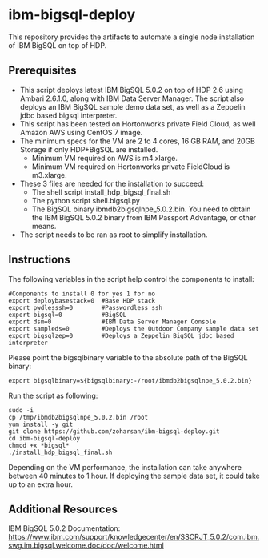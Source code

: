 # ibm-bigsql-deploy

This repository provides the artifacts to automate a single node installation of IBM BigSQL on top of HDP.

## Prerequisites

- This script deploys latest IBM BigSQL 5.0.2 on top of HDP 2.6 using Ambari 2.6.1.0, along with IBM Data Server Manager. The script also deploys an IBM BigSQL sample demo data set, as well as a Zeppelin jdbc based bigsql interpreter.
- This script has been tested on Hortonworks private Field Cloud, as well Amazon AWS using CentOS 7 image.
- The minimum specs for the VM are 2 to 4 cores, 16 GB RAM, and 20GB Storage if only HDP+BigSQL are installed.
  - Minimum VM required on AWS is m4.xlarge.
  - Minimum VM required on Hortonworks private FieldCloud is m3.xlarge.
- These 3 files are needed for the installation to succeed:
  - The shell script install_hdp_bigsql_final.sh
  - The python script shell.bigsql.py
  - The BigSQL binary ibmdb2bigsqlnpe_5.0.2.bin. You need to obtain the IBM BigSQL 5.0.2 binary from IBM Passport Advantage, or other means.
- The script needs to be ran as root to simplify installation.

## Instructions
The following variables in the script help control the components to install:
```
#Components to install 0 for yes 1 for no
export deploybasestack=0  #Base HDP stack
export pwdlesssh=0        #Passwordless ssh
export bigsql=0           #BigSQL
export dsm=0              #IBM Data Server Manager Console
export sampleds=0         #Deploys the Outdoor Company sample data set
export bigsqlzep=0        #Deploys a Zeppelin BigSQL jdbc based interpreter
```
Please point the bigsqlbinary variable to the absolute path of the BigSQL binary:
```
export bigsqlbinary=${bigsqlbinary:-/root/ibmdb2bigsqlnpe_5.0.2.bin}
```
Run the script as following:
```
sudo -i
cp /tmp/ibmdb2bigsqlnpe_5.0.2.bin /root
yum install -y git
git clone https://github.com/zoharsan/ibm-bigsql-deploy.git
cd ibm-bigsql-deploy
chmod +x *bigsql*
./install_hdp_bigsql_final.sh
```

Depending on the VM performance, the installation can take anywhere between 40 minutes to 1 hour. If deploying the sample data set, it could take up to an extra hour.

## Additional Resources
IBM BigSQL 5.0.2 Documentation:
https://www.ibm.com/support/knowledgecenter/en/SSCRJT_5.0.2/com.ibm.swg.im.bigsql.welcome.doc/doc/welcome.html


